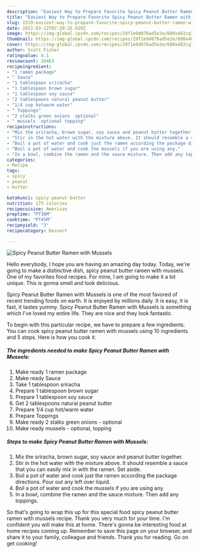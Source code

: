 ```yaml
---
description: "Easiest Way to Prepare Favorite Spicy Peanut Butter Ramen with Mussels"
title: "Easiest Way to Prepare Favorite Spicy Peanut Butter Ramen with Mussels"
slug: 1519-easiest-way-to-prepare-favorite-spicy-peanut-butter-ramen-with-mussels
date: 2022-03-22T02:20:25.020Z
image: https://img-global.cpcdn.com/recipes/29f1e9d076ad5e2e/680x482cq70/spicy-peanut-butter-ramen-with-mussels-recipe-main-photo.jpg
thumbnail: https://img-global.cpcdn.com/recipes/29f1e9d076ad5e2e/680x482cq70/spicy-peanut-butter-ramen-with-mussels-recipe-main-photo.jpg
cover: https://img-global.cpcdn.com/recipes/29f1e9d076ad5e2e/680x482cq70/spicy-peanut-butter-ramen-with-mussels-recipe-main-photo.jpg
author: Scott Fisher
ratingvalue: 4.1
reviewcount: 26463
recipeingredient:
- "1 ramen package"
- " Sauce"
- "1 tablespoon sriracha"
- "1 tablespoon brown sugar"
- "1 tablespoon soy sauce"
- "2 tablespoons natural peanut butter"
- "1/4 cup hotwarm water"
- " Toppings"
- "2 stalks green onions  optional"
- " mussels  optional topping"
recipeinstructions:
- "Mix the sriracha, brown sugar, soy sauce and peanut butter together."
- "Stir in the hot water with the mixture above. It should resemble a sauce that you can easily mix in with the ramen. Set aside."
- "Boil a pot of water and cook just the ramen according the package directions. Pour out any left over liquid."
- "Boil a pot of water and cook the mussels if you are using any."
- "In a bowl, combine the ramen and the sauce mixture. Then add any toppings."
categories:
- Recipe
tags:
- spicy
- peanut
- butter

katakunci: spicy peanut butter 
nutrition: 173 calories
recipecuisine: American
preptime: "PT36M"
cooktime: "PT45M"
recipeyield: "3"
recipecategory: Dessert

---
```



![Spicy Peanut Butter Ramen with Mussels](https://img-global.cpcdn.com/recipes/29f1e9d076ad5e2e/680x482cq70/spicy-peanut-butter-ramen-with-mussels-recipe-main-photo.jpg)

Hello everybody, I hope you are having an amazing day today. Today, we're going to make a distinctive dish, spicy peanut butter ramen with mussels. One of my favorites food recipes. For mine, I am going to make it a bit unique. This is gonna smell and look delicious.



Spicy Peanut Butter Ramen with Mussels is one of the most favored of recent trending foods on earth. It is enjoyed by millions daily. It is easy, it is fast, it tastes yummy. Spicy Peanut Butter Ramen with Mussels is something which I've loved my entire life. They are nice and they look fantastic.


To begin with this particular recipe, we have to prepare a few ingredients. You can cook spicy peanut butter ramen with mussels using 10 ingredients and 5 steps. Here is how you cook it.

<!--inarticleads1-->

##### The ingredients needed to make Spicy Peanut Butter Ramen with Mussels:

1. Make ready 1 ramen package
1. Make ready  Sauce
1. Take 1 tablespoon sriracha
1. Prepare 1 tablespoon brown sugar
1. Prepare 1 tablespoon soy sauce
1. Get 2 tablespoons natural peanut butter
1. Prepare 1/4 cup hot/warm water
1. Prepare  Toppings
1. Make ready 2 stalks green onions - optional
1. Make ready  mussels - optional, topping




<!--inarticleads2-->

##### Steps to make Spicy Peanut Butter Ramen with Mussels:

1. Mix the sriracha, brown sugar, soy sauce and peanut butter together.
1. Stir in the hot water with the mixture above. It should resemble a sauce that you can easily mix in with the ramen. Set aside.
1. Boil a pot of water and cook just the ramen according the package directions. Pour out any left over liquid.
1. Boil a pot of water and cook the mussels if you are using any.
1. In a bowl, combine the ramen and the sauce mixture. Then add any toppings.




So that's going to wrap this up for this special food spicy peanut butter ramen with mussels recipe. Thank you very much for your time. I'm confident you will make this at home. There's gonna be interesting food at home recipes coming up. Remember to save this page on your browser, and share it to your family, colleague and friends. Thank you for reading. Go on get cooking!
